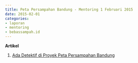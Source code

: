 ```yaml
---
title: Peta Persampahan Bandung - Mentoring 1 Februari 2015
date: 2015-02-01
categories:
- laporan
- mentoring
- bebassampah.id
---
```


**Artikel**

1. [Ada Detektif di Proyek Peta Persampahan Bandung](http://ciptamedia.org/ada-detektif-di-proyek-peta-persampahan-bandung/)

